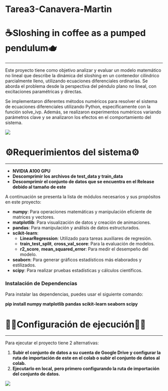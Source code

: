 # Tarea3-Canavera-Martin

# ☕Sloshing in coffee as a pumped pendulum🫖
<span style="font-size: 24px;"></span>
_____________________________
Este proyecto tiene como objetivo analizar y evaluar un modelo matemático no lineal que describe la dinámica del sloshing en un contenedor cilíndrico parcialmente lleno, utilizando ecuaciones diferenciales ordinarias. Se aborda el problema desde la perspectiva del péndulo plano no lineal, con excitaciones paramétricas y directas.

Se implementaron diferentes métodos numéricos para resolver el sistema de ecuaciones diferenciales utilizando Python, específicamente con la función solve_ivp. Además, se realizaron experimentos numéricos variando parámetros clave y se analizaron los efectos en el comportamiento del sistema.

![](https://cdn.pixabay.com/photo/2017/02/04/07/58/fall-2036836_1280.jpg)





# ⚙️Requerimientos del sistema⚙️
<span style="font-size: 24px;"></span>
_____________________________

* **NVIDIA A100 GPU**
* **Descomprimir los archivos de test_data y train_data**
* **Descomprimir el conjunto de datos que se encuentra en el Release debido al tamaño de este**

A continuación se presenta la lista de módulos necesarios y sus propósitos en este proyecto:

* **numpy**: Para operaciones matemáticas y manipulación eficiente de matrices y vectores.
* **matplotlib**: Para visualización de datos y creación de animaciones.
* **pandas**: Para manipulación y análisis de datos estructurados.
* **scikit-learn**:
  - **LinearRegression**: Utilizado para tareas auxiliares de regresión.
  - **train_test_split**, **cross_val_score**: Para la evaluación de modelos.
  - **r2_score**, **mean_squared_error**: Para medir el desempeño del modelo.
* **seaborn**: Para generar gráficos estadísticos más elaborados y estilizados.
* **scipy**: Para realizar pruebas estadísticas y cálculos científicos.

### Instalación de Dependencias

Para instalar las dependencias, puedes usar el siguiente comando:

**pip install numpy matplotlib pandas scikit-learn seaborn scipy**

# 👨‍💻Configuración de ejecución👩‍💻
<span style="font-size: 24px;"></span>
_____________________________
Para ejecutar el proyecto tiene 2 alternativas: 
1. **Subir el conjunto de datos a su cuenta de Google Drive y configurar la ruta de importación de este en el colab o subir el conjunto de datos al colab.**
2. **Ejecutarlo en local, pero primero configurando la ruta de importación del conjunto de datos.**

![](https://i0.wp.com/mathwithbaddrawings.com/wp-content/uploads/2017/05/20161031143242_00005-e1495635818490.jpg?resize=1100%2C606&ssl=1)
